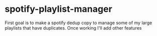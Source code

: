 # spotify-playlist-manager
First goal is to make a spotify dedup copy to manage some of my large playlists that have duplicates. Once working I'll add other features
